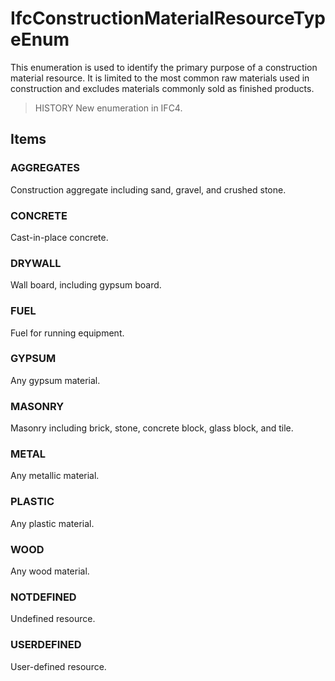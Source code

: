 # IfcConstructionMaterialResourceTypeEnum

This enumeration is used to identify the primary purpose of a construction material resource. It is limited to the most common raw materials used in construction and excludes materials commonly sold as finished products.
<!-- end of short definition -->


> HISTORY New enumeration in IFC4.

## Items

### AGGREGATES
Construction aggregate including sand, gravel, and crushed stone.

### CONCRETE
Cast-in-place concrete.

### DRYWALL
Wall board, including gypsum board.

### FUEL
Fuel for running equipment.

### GYPSUM
Any gypsum material.

### MASONRY
Masonry including brick, stone, concrete block, glass block, and tile.

### METAL
Any metallic material.

### PLASTIC
Any plastic material.

### WOOD
Any wood material.

### NOTDEFINED
Undefined resource.

### USERDEFINED
User-defined resource.
